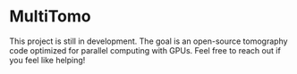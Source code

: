 # MultiTomo

This project is still in development. The goal is an open-source tomography code optimized for parallel computing with GPUs. Feel free to reach out if you feel like helping!
